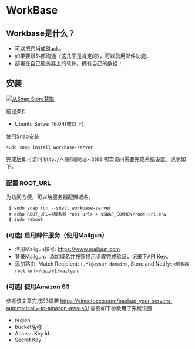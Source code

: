 # WorkBase

## Workbase是什么？

- 可以把它当成Slack。
- 如果要跟外部沟通（这几乎是肯定的），可以启用邮件功能。
- 部署在自己服务器上的软件。拥有自己的数据！

## 安装

[![从Snap Store获取](https://snapcraft.io/static/images/badges/en/snap-store-black.svg)](https://snapcraft.io/workbase-server)

前提条件
- Ubuntu Server 16.04(或以上)

使用Snap安装
```
sudo snap install workbase-server
```
完成后即可访问 `http://<服务器地址>:3000`
初次访问需要完成系统设置。说明如下。
  
### 配置 ROOT_URL

为访问方便，可以给服务器配置域名。
```
 $ sudo snap run --shell workbase-server
 # echo ROOT_URL=<服务器 root url> > $SNAP_COMMON/root-url.env
 $ sudo reboot
```

### (可选) 启用邮件服务（使用Mailgun）

- 注册Mailgun帐号: https://www.mailgun.com
- 登录Mailgun，添加域名并按照提示步骤完成验证，记录下API Key。
- 添加路由: Match Recipient: `(.*)@<your domain>`, Store and Notify: `<服务器 root url>/api/v1/mailgun`.

### (可选) 使用Amazon S3

参考该文章完成S3设置 https://vincetocco.com/backup-your-servers-automatically-to-amazon-aws-s3/
需要如下参数用于系统设置
- region
- bucket名称
- Access Key Id
- Secret Key
